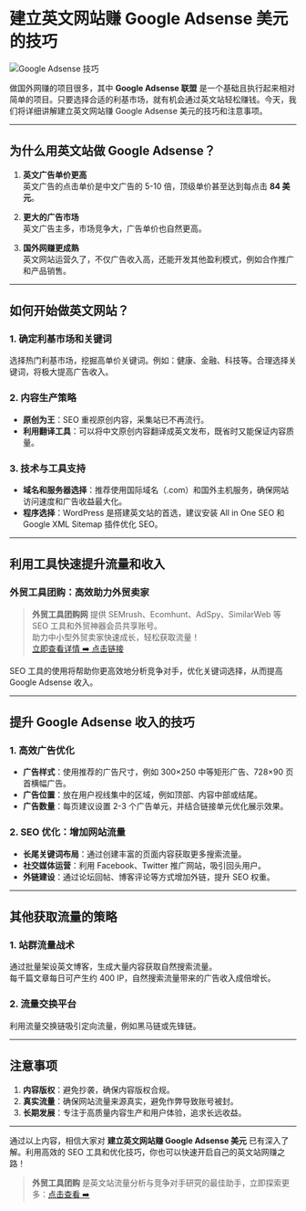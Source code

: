 # 建立英文网站赚 Google Adsense 美元的技巧

![Google Adsense 技巧](https://www.moidea.info/usr/uploads/2018/10/2456199934.jpg)

做国外网赚的项目很多，其中 **Google Adsense 联盟** 是一个基础且执行起来相对简单的项目。只要选择合适的利基市场，就有机会通过英文站轻松赚钱。今天，我们将详细讲解建立英文网站赚 Google Adsense 美元的技巧和注意事项。

---

## 为什么用英文站做 Google Adsense？

1. **英文广告单价更高**  
   英文广告的点击单价是中文广告的 5-10 倍，顶级单价甚至达到每点击 **84 美元**。
   
2. **更大的广告市场**  
   英文广告主多，市场竞争大，广告单价也自然更高。

3. **国外网赚更成熟**  
   英文网站运营久了，不仅广告收入高，还能开发其他盈利模式，例如合作推广和产品销售。

---

## 如何开始做英文网站？

### 1. 确定利基市场和关键词
选择热门利基市场，挖掘高单价关键词。例如：健康、金融、科技等。合理选择关键词，将极大提高广告收入。

### 2. 内容生产策略
- **原创为王**：SEO 重视原创内容，采集站已不再流行。
- **利用翻译工具**：可以将中文原创内容翻译成英文发布，既省时又能保证内容质量。

### 3. 技术与工具支持
- **域名和服务器选择**：推荐使用国际域名（.com）和国外主机服务，确保网站访问速度和广告收益最大化。
- **程序选择**：WordPress 是搭建英文站的首选，建议安装 All in One SEO 和 Google XML Sitemap 插件优化 SEO。

---

## 利用工具快速提升流量和收入

### 外贸工具团购：高效助力外贸卖家
> **外贸工具团购网** 提供 SEMrush、Ecomhunt、AdSpy、SimilarWeb 等 SEO 工具和外贸神器会员共享账号。  
> 助力中小型外贸卖家快速成长，轻松获取流量！  
> [立即查看详情 ➡️ 点击链接](https://bit.ly/waimao518)

SEO 工具的使用将帮助你更高效地分析竞争对手，优化关键词选择，从而提高 Google Adsense 收入。

---

## 提升 Google Adsense 收入的技巧

### 1. 高效广告优化
- **广告样式**：使用推荐的广告尺寸，例如 300×250 中等矩形广告、728×90 页首横幅广告。
- **广告位置**：放在用户视线集中的区域，例如顶部、内容中部或结尾。
- **广告数量**：每页建议设置 2-3 个广告单元，并结合链接单元优化展示效果。

### 2. SEO 优化：增加网站流量
- **长尾关键词布局**：通过创建丰富的页面内容获取更多搜索流量。
- **社交媒体运营**：利用 Facebook、Twitter 推广网站，吸引回头用户。
- **外链建设**：通过论坛回帖、博客评论等方式增加外链，提升 SEO 权重。

---

## 其他获取流量的策略

### 1. 站群流量战术
通过批量架设英文博客，生成大量内容获取自然搜索流量。  
每千篇文章每日可产生约 400 IP，自然搜索流量带来的广告收入成倍增长。

### 2. 流量交换平台
利用流量交换链吸引定向流量，例如黑马链或先锋链。

---

## 注意事项

1. **内容版权**：避免抄袭，确保内容版权合规。
2. **真实流量**：确保网站流量来源真实，避免作弊导致账号被封。
3. **长期发展**：专注于高质量内容生产和用户体验，追求长远收益。

---

通过以上内容，相信大家对 **建立英文网站赚 Google Adsense 美元** 已有深入了解。利用高效的 SEO 工具和优化技巧，你也可以快速开启自己的英文站网赚之路！

> **外贸工具团购** 是英文站流量分析与竞争对手研究的最佳助手，立即探索更多：[点击查看 ➡️](https://bit.ly/waimao518)
